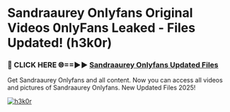 # Sandraaurey Onlyfans Original Videos 0nlyFans Leaked - Files Updated! (h3k0r)

<h3>🔴 CLICK HERE 🌐==►► <a href="https://tinyurl.com/ehrbuxhb" rel="nofollow">Sandraaurey Onlyfans Updated Files</a></h3>

Get Sandraaurey Onlyfans and all content. Now you can access all videos and pictures of Sandraaurey Onlyfans. New Updated Files 2025!

[![h3k0r](https://i.imgur.com/lVYEuWS.gif)](https://tinyurl.com/ehrbuxhb)
